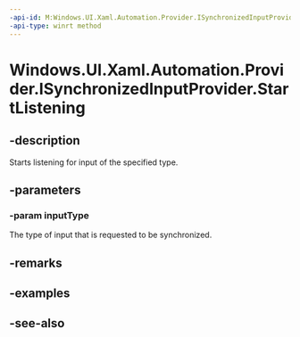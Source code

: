 ```yaml
---
-api-id: M:Windows.UI.Xaml.Automation.Provider.ISynchronizedInputProvider.StartListening(Windows.UI.Xaml.Automation.SynchronizedInputType)
-api-type: winrt method
---
```


<!-- Method syntax
public void StartListening(Windows.UI.Xaml.Automation.SynchronizedInputType inputType)
-->

# Windows.UI.Xaml.Automation.Provider.ISynchronizedInputProvider.StartListening

## -description
Starts listening for input of the specified type.



## -parameters
### -param inputType
The type of input that is requested to be synchronized.

## -remarks

## -examples

## -see-also
